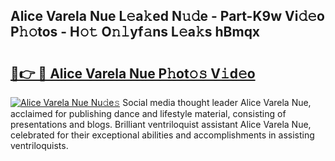 ## Alice Varela Nue L𝚎a𝚔ed N𝚞𝚍e - Part-K9w Vi𝚍𝚎o P𝚑𝚘tos - H𝚘𝚝 O𝚗𝚕yf𝚊ns L𝚎a𝚔s hBmqx

# <h2><a href="http://kfa998.oniu.top/?m=Alice+Varela+Nue">🔗👉 🔴 Alice Varela Nue P𝚑ot𝚘𝚜 V𝚒d𝚎o</a></h2>

[![Alice Varela Nue Nu𝚍e𝚜](https://i.imgur.com/0qMVB7G.gif)](http://kfa998.oniu.top/?m=Alice+Varela+Nue)
Social media thought leader Alice Varela Nue, acclaimed for publishing dance and lifestyle material, consisting of presentations and blogs. Brilliant ventriloquist assistant Alice Varela Nue, celebrated for their exceptional abilities and accomplishments in assisting ventriloquists.  
